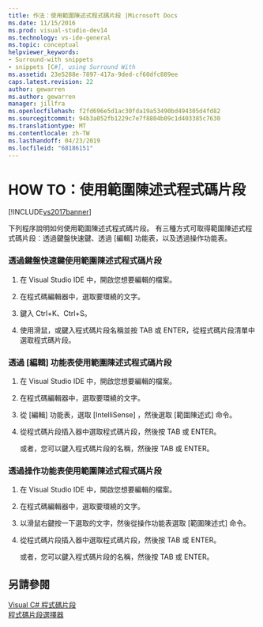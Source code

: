 ```yaml
---
title: 作法：使用範圍陳述式程式碼片段 |Microsoft Docs
ms.date: 11/15/2016
ms.prod: visual-studio-dev14
ms.technology: vs-ide-general
ms.topic: conceptual
helpviewer_keywords:
- Surround-with snippets
- snippets [C#], using Surround With
ms.assetid: 23e5288e-7897-417a-9ded-cf60dfc889ee
caps.latest.revision: 22
author: gewarren
ms.author: gewarren
manager: jillfra
ms.openlocfilehash: f2fd696e5d1ac30fda19a53490bd494305d4fd82
ms.sourcegitcommit: 94b3a052fb1229c7e7f8804b09c1d403385c7630
ms.translationtype: MT
ms.contentlocale: zh-TW
ms.lasthandoff: 04/23/2019
ms.locfileid: "68186151"
---
```

# <a name="how-to-use-surround-with-code-snippets"></a>HOW TO：使用範圍陳述式程式碼片段
[!INCLUDE[vs2017banner](../includes/vs2017banner.md)]

下列程序說明如何使用範圍陳述式程式碼片段。 有三種方式可取得範圍陳述式程式碼片段︰透過鍵盤快速鍵、透過 [編輯] 功能表，以及透過操作功能表。  
  
### <a name="to-use-surround-with-code-snippets-through-keyboard-shortcut"></a>透過鍵盤快速鍵使用範圍陳述式程式碼片段  
  
1. 在 Visual Studio IDE 中，開啟您想要編輯的檔案。  
  
2. 在程式碼編輯器中，選取要環繞的文字。  
  
3. 鍵入 Ctrl+K、Ctrl+S。  
  
4. 使用滑鼠，或鍵入程式碼片段名稱並按 TAB 或 ENTER，從程式碼片段清單中選取程式碼片段。  
  
### <a name="to-use-surround-with-code-snippets-through-the-edit-menu"></a>透過 [編輯] 功能表使用範圍陳述式程式碼片段  
  
1. 在 Visual Studio IDE 中，開啟您想要編輯的檔案。  
  
2. 在程式碼編輯器中，選取要環繞的文字。  
  
3. 從 [編輯]  功能表，選取 [IntelliSense]  ，然後選取 [範圍陳述式]  命令。  
  
4. 從程式碼片段插入器中選取程式碼片段，然後按 TAB 或 ENTER。  
  
     或者，您可以鍵入程式碼片段的名稱，然後按 TAB 或 ENTER。  
  
### <a name="to-use-surround-with-code-snippets-through-the-context-menu"></a>透過操作功能表使用範圍陳述式程式碼片段  
  
1. 在 Visual Studio IDE 中，開啟您想要編輯的檔案。  
  
2. 在程式碼編輯器中，選取要環繞的文字。  
  
3. 以滑鼠右鍵按一下選取的文字，然後從操作功能表選取 [範圍陳述式]  命令。  
  
4. 從程式碼片段插入器中選取程式碼片段，然後按 TAB 或 ENTER。  
  
     或者，您可以鍵入程式碼片段的名稱，然後按 TAB 或 ENTER。  
  
## <a name="see-also"></a>另請參閱  
 [Visual C# 程式碼片段](../ide/visual-csharp-code-snippets.md)   
 [程式碼片段選擇器](../ide/reference/code-snippet-picker.md)
